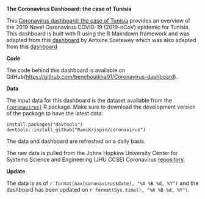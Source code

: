 
**The Coronavirus Dashboard: the case of Tunisia**

This [Coronavirus dashboard: the case of Tunisia](https://rpubs.com/ayoub_ch/615558) provides an overview of the 2019 Novel Coronavirus COVID-19 (2019-nCoV) epidemic for Tunisia. This dashboard is built with R using the R Makrdown framework and was adapted from this [dashboard](https://www.antoinesoetewey.com/files/coronavirus-dashboard.html) by Antoine Soetewey which was also adapted from this [dashboard](https://ramikrispin.github.io/coronavirus_dashboard/)

**Code**

The code behind this dashboard is available on GitHub(https://github.com/benchouikha01/Coronavirus-dashboard).

**Data**

The input data for this dashboard is the dataset available from the [`{coronavirus}`](https://github.com/RamiKrispin/coronavirus) R package. Make sure to download the development version of the package to have the latest data:

```
install.packages("devtools")
devtools::install_github("RamiKrispin/coronavirus")
```

The data and dashboard are refreshed on a daily basis.

The raw data is pulled from the Johns Hopkins University Center for Systems Science and Engineering (JHU CCSE) Coronavirus [repository](https://github.com/RamiKrispin/coronavirus-csv).


**Update**

The data is as of `r format(max(coronavirus$date), "%A %B %d, %Y")` and the dashboard has been updated on `r format(Sys.time(), "%A %B %d, %Y")`.

